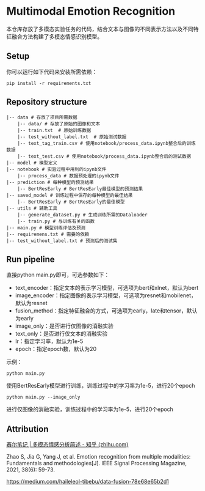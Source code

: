 # Multimodal Emotion Recognition

本仓库存放了多模态实验任务的代码，结合文本与图像的不同表示方法以及不同特征融合方法构建了多模态情感识别模型。

## Setup

你可以运行如下代码来安装所需依赖：

```shell
pip install -r requirements.txt
```

## Repository structure

```
|-- data # 存放了项目所需数据
    |-- data/ # 存放了原始的图像和文本
    |-- train.txt  # 原始训练数据
    |-- test_without_label.txt  # 原始测试数据
    |-- text_tag_train.csv # 使用notebook/process_data.ipynb整合后的训练数据
    |-- text_test.csv # 使用notebook/process_data.ipynb整合后的测试数据
|-- model # 模型定义
|-- notebook # 实验过程中用到的ipynb文件
    |-- process_data # 数据预处理的ipynb文件
|-- prediction # 每种模型的预测结果
	|-- BertResEarly # BertResEarly最佳模型的预测结果
|-- saved_model # 训练过程中保存的每种模型的最佳结果
	|-- BertResEarly # BertResEarly的最佳模型
|-- utils # 辅助工具
	|-- generate_dataset.py # 生成训练所需的Dataloader
	|-- train.py # 与训练有关的函数
|-- main.py # 模型训练评估及预测
|-- requiremens.txt # 需要的依赖
|-- test_without_label.txt # 预测后的测试集
```

## Run pipeline

直接python main.py即可，可选参数如下：

- text_encoder：指定文本的表示学习模型，可选项为bert和xlnet，默认为bert
- image_encoder：指定图像的表示学习模型，可选项为resnet和mobilenet，默认为resnet
- fusion_method：指定特征融合的方式，可选项为early，late和tensor，默认为early
- image_only：是否进行仅图像的消融实验
- text_only：是否进行仅文本的消融实验
- lr：指定学习率，默认为1e-5
- epoch：指定epoch数，默认为20

示例：

```shell
python main.py
```

使用BertResEarly模型进行训练，训练过程中的学习率为1e-5，进行20个epoch

```
python main.py --image_only
```

进行仅图像的消融实验，训练过程中的学习率为1e-5，进行20个epoch

## Attribution

[赛尔笔记 | 多模态情感分析简述 - 知乎 (zhihu.com)](https://zhuanlan.zhihu.com/p/97170240?utm_psn=1734246687248314368)

Zhao S, Jia G, Yang J, et al. Emotion recognition from multiple modalities: Fundamentals and methodologies[J]. IEEE Signal Processing Magazine, 2021, 38(6): 59-73.

https://medium.com/haileleol-tibebu/data-fusion-78e68e65b2d1
